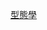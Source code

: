[型態學](https://www.stockfeel.com.tw/%E6%AD%B7%E5%8F%B2%E4%B8%8D%E6%96%B7%E9%87%8D%E6%BC%94%E2%94%80%E5%9E%8B%E6%85%8B%E5%AD%B8/)
<!--stackedit_data:
eyJoaXN0b3J5IjpbODgyNjgwNzNdfQ==
-->
